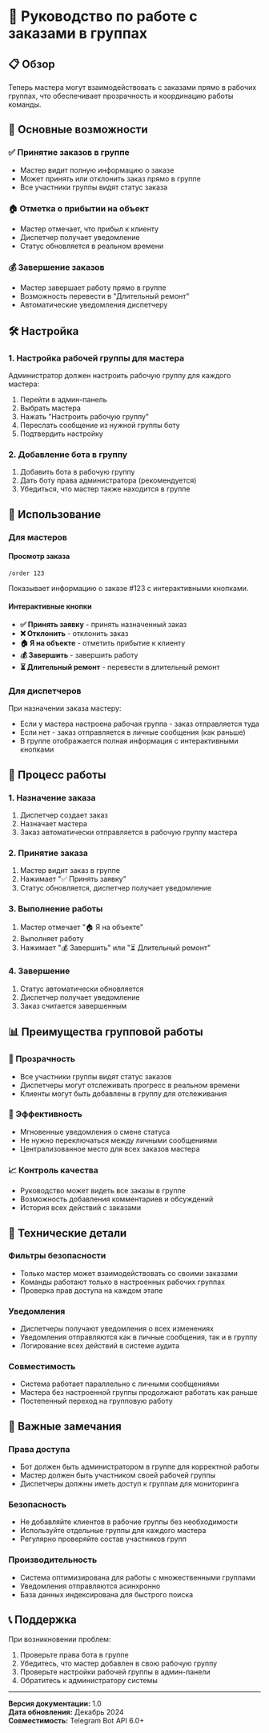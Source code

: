 # 🏢 Руководство по работе с заказами в группах

## 📋 Обзор

Теперь мастера могут взаимодействовать с заказами прямо в рабочих группах, что обеспечивает прозрачность и координацию работы команды.

## 🚀 Основные возможности

### ✅ Принятие заказов в группе
- Мастер видит полную информацию о заказе
- Может принять или отклонить заказ прямо в группе
- Все участники группы видят статус заказа

### 🏠 Отметка о прибытии на объект
- Мастер отмечает, что прибыл к клиенту
- Диспетчер получает уведомление
- Статус обновляется в реальном времени

### 💰 Завершение заказов
- Мастер завершает работу прямо в группе
- Возможность перевести в "Длительный ремонт"
- Автоматические уведомления диспетчеру

## 🛠️ Настройка

### 1. Настройка рабочей группы для мастера

Администратор должен настроить рабочую группу для каждого мастера:

1. Перейти в админ-панель
2. Выбрать мастера
3. Нажать "Настроить рабочую группу"
4. Переслать сообщение из нужной группы боту
5. Подтвердить настройку

### 2. Добавление бота в группу

1. Добавить бота в рабочую группу
2. Дать боту права администратора (рекомендуется)
3. Убедиться, что мастер также находится в группе

## 📱 Использование

### Для мастеров

#### Просмотр заказа
```
/order 123
```
Показывает информацию о заказе #123 с интерактивными кнопками.

#### Интерактивные кнопки
- **✅ Принять заявку** - принять назначенный заказ
- **❌ Отклонить** - отклонить заказ
- **🏠 Я на объекте** - отметить прибытие к клиенту
- **💰 Завершить** - завершить работу
- **⏳ Длительный ремонт** - перевести в длительный ремонт

### Для диспетчеров

При назначении заказа мастеру:
- Если у мастера настроена рабочая группа - заказ отправляется туда
- Если нет - заказ отправляется в личные сообщения (как раньше)
- В группе отображается полная информация с интерактивными кнопками

## 🔄 Процесс работы

### 1. Назначение заказа
1. Диспетчер создает заказ
2. Назначает мастера
3. Заказ автоматически отправляется в рабочую группу мастера

### 2. Принятие заказа
1. Мастер видит заказ в группе
2. Нажимает "✅ Принять заявку"
3. Статус обновляется, диспетчер получает уведомление

### 3. Выполнение работы
1. Мастер отмечает "🏠 Я на объекте"
2. Выполняет работу
3. Нажимает "💰 Завершить" или "⏳ Длительный ремонт"

### 4. Завершение
1. Статус автоматически обновляется
2. Диспетчер получает уведомление
3. Заказ считается завершенным

## 📊 Преимущества групповой работы

### 👥 Прозрачность
- Все участники группы видят статус заказов
- Диспетчеры могут отслеживать прогресс в реальном времени
- Клиенты могут быть добавлены в группу для отслеживания

### 🚀 Эффективность
- Мгновенные уведомления о смене статуса
- Не нужно переключаться между личными сообщениями
- Централизованное место для всех заказов мастера

### 📈 Контроль качества
- Руководство может видеть все заказы в группе
- Возможность добавления комментариев и обсуждений
- История всех действий с заказами

## 🔧 Технические детали

### Фильтры безопасности
- Только мастер может взаимодействовать со своими заказами
- Команды работают только в настроенных рабочих группах
- Проверка прав доступа на каждом этапе

### Уведомления
- Диспетчеры получают уведомления о всех изменениях
- Уведомления отправляются как в личные сообщения, так и в группу
- Логирование всех действий в системе аудита

### Совместимость
- Система работает параллельно с личными сообщениями
- Мастера без настроенной группы продолжают работать как раньше
- Постепенный переход на групповую работу

## 🚨 Важные замечания

### Права доступа
- Бот должен быть администратором в группе для корректной работы
- Мастер должен быть участником своей рабочей группы
- Диспетчеры должны иметь доступ к группам для мониторинга

### Безопасность
- Не добавляйте клиентов в рабочие группы без необходимости
- Используйте отдельные группы для каждого мастера
- Регулярно проверяйте состав участников групп

### Производительность
- Система оптимизирована для работы с множественными группами
- Уведомления отправляются асинхронно
- База данных индексирована для быстрого поиска

## 📞 Поддержка

При возникновении проблем:
1. Проверьте права бота в группе
2. Убедитесь, что мастер добавлен в свою рабочую группу
3. Проверьте настройки рабочей группы в админ-панели
4. Обратитесь к администратору системы

---

**Версия документации:** 1.0  
**Дата обновления:** Декабрь 2024  
**Совместимость:** Telegram Bot API 6.0+
